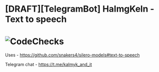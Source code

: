 # [DRAFT][TelegramBot] HalmgKeln - Text to speech 
# ![CodeChecks](https://github.com/ubushan/halmgkeln/actions/workflows/checks.yml/badge.svg)

Uses - https://github.com/snakers4/silero-models#text-to-speech

Telegram chat - https://t.me/kalmyk_and_it